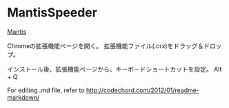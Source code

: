 MantisSpeeder
=============
[Mantis][]

Chromeの拡張機能ページを開く。
拡張機能ファイル(.crx)をドラッグ＆ドロップ。

インストール後、拡張機能ページから、キーボードショートカットを設定。
	Alt + Q 


For editing .md file, refer to <http://codechord.com/2012/01/readme-markdown/>

[Mantis]: http://10.10.238.207/mantis/view_all_bug_page.php "Mantis"
